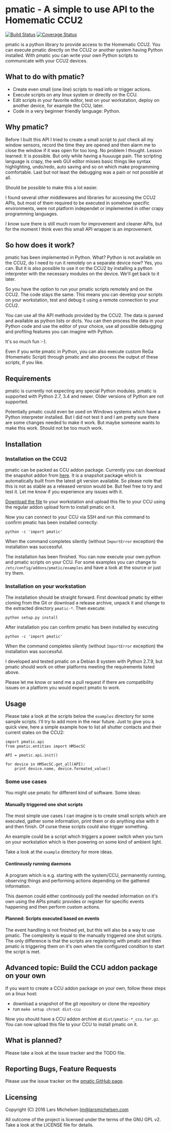 # pmatic - A simple to use API to the Homematic CCU2

[![Build Status](https://travis-ci.org/LaMi-/pmatic.svg?branch=master)](https://travis-ci.org/LaMi-/pmatic)
[![Coverage Status](https://coveralls.io/repos/LaMi-/pmatic/badge.svg?branch=master&service=github)](https://coveralls.io/github/LaMi-/pmatic?branch=master)

pmatic is a python library to provide access to the Homematic CCU2. You
can execute pmatic directly on the CCU2 or another system having Python
installed. With pmatic you can write your own Python scripts to communicate
with your CCU2 devices.

## What to do with pmatic?

* Create even small (one line) scripts to read info or trigger actions.
* Execute scripts on any linux system or directly on the CCU.
* Edit scripts in your favorite editor, test on your workstation,
  deploy on another device, for example the CCU, later.
* Code in a very beginner friendly language: Python.

## Why pmatic?

Before I built this API I tried to create a small script to *just* check
all my window sensors, record the time they are opened and then alarm
me to close the window if it was open for too long. No problem I thought.
Lesson learned: It is possible. But only while having a huuuuge pain.
The scripting language is crapy, the web GUI editor misses basic things
like syntax highlighting, undo/redo, auto saving and so on which make
programming comfortable. Last but not least the debugging was a pain
or not possible at all.

Should be possible to make this a lot easier.

I found several other middlewares and libraries for accessing the CCU2
APIs, but most of them required to be executed in somehow specific
environments, were not platform independet or implemented in other crapy
programming languages.

I know sure there is still much room for improvement and cleaner APIs,
but for the moment I think even this small API wrapper is an improvement.

## So how does it work?

pmatic has been implemented in Python. What? Python is not available on
the CCU2, do I need to run it remotely on a separate device now? Yes,
you can. But it is also possible to use it on the CCU2 by installing
a python interpreter with the necessary modules on the device. We'll
get back to it later.

So you have the option to run your pmatic scripts remotely and on the
CCU2. The code stays the same. This means you can develop your scripts
on your workstation, test and debug it using a remote connection to
your CCU2.

You can use all the API methods provided by the CCU2. The data is parsed
and available as python lists or dicts. You can then process the data
in your Python code and use the editor of your choice, use all possible
debugging and profiling features you can imagine with Python.

It's so much fun :-).

Even if you write pmatic in Python, you can also execute custom ReGa
(Homematic Script) through pmatic and also process the output of these
scripts, if you like.

## Requirements

pmatic is currently not expecting any special Python modules. pmatic is
supported with Python 2.7, 3.4 and newer. Older versions of Python are not
supported.

Potentially pmatic could even be used on Windows systems which have a
Python interpreter installed. But I did not test it and I am pretty sure
there are some changes needed to make it work. But maybe someone wants
to make this work. Should not be too much work.

## Installation

### Installation on the CCU2

pmatic can be packed as CCU addon package. Currently you can download the
snapshot addon from [here](http://lami-.github.io/pmatic/pmatic-snapshot_ccu.tar.gz).
It is a snapshot package which is automatically built from the latest
git version available. So please note that this is not as stable as a
released version would be. But feel free to try and test it. Let me know
if you experience any issues with it.

[Download the file](http://lami-.github.io/pmatic/pmatic-snapshot_ccu.tar.gz)
to your workstation and upload this file to your CCU using the regular addon
upload form to install pmatic on it.

Now you can connect to your CCU via SSH and run this command to confirm
pmatic has been installed correctly:

```
python -c 'import pmatic'
```

When the command completes silently (without `ImportError` exception) the
installation was successful.

The installation has been finished. You can now execute your own
python and pmatic scripts on your CCU. For some examples you can change
to `/etc/config/addons/pmatic/examples` and have a look at the source or
just try them.

### Installation on your workstation

The installation should be straight forward. First download pmatic by either
cloning from the Git or download a release archive, unpack it and change to
the extracted directory `pmatic-*`. Then execute:

```
python setup.py install
```

After installation you can confirm pmatic has been installed by executing

```
python -c 'import pmatic'
```

When the command completes silently (without `ImportError` exception) the
installation was successful.


I developed and tested pmatic on a Debian 8 system with Python 2.7.9, but
pmatic should work on other platforms meeting the requirements listed above.

Please let me know or send me a pull request if there are compatibility
issues on a platform you would expect pmatic to work.

## Usage

Please take a look at the scripts below the `examples` directory for some
sample scripts. I'll try to add more in the near future. Just to give you
a quick view, here a simple example how to list all shutter contacts and
their current states on the CCU2:

```
import pmatic.api
from pmatic.entities import HMSecSC

API = pmatic.api.init()

for device in HMSecSC.get_all(API):
    print device.name, device.formated_value()
```

### Some use cases

You might use pmatic for different kind of software. Some ideas:

#### Manually triggered one shot scripts

The most simple use cases I can imagine is to create small scripts which
are executed, gather some information, print them or do anything else with
it and then finish. Of curse these scripts could also trigger something.

An example could be a script which triggers a power switch when you turn on
your workstation which is then powering on some kind of ambient light.

Take a look at the `example` directory for more ideas.

#### Continously running daemons

A program which is e.g. starting with the system/CCU, permanently running,
observing things and performing actions depending on the gathered information.

This daemon could either continously poll the needed information on it's own
using the APIs pmatic provides or register for specific events happening and
then perform custom actions.

#### Planned: Scripts executed based on events

The event handling is not finished yet, but this will also be a way to use
pmatic. The complexity is equal to the manually triggered one shot scripts.
The only difference is that the scripts are registering with pmatic and then
pmatic is triggering them on it's own when the configured condition to start
the script is met.

## Advanced topic: Build the CCU addon package on your own

If you want to create a CCU addon package on your own, follow these steps
on a linux host:

* download a snapshot of the git repository or clone the repository
* run `make setup chroot dist-ccu`

Now you should have a CCU addon archive at `dist/pmatic-*_ccu.tar.gz`.
You can now upload this file to your CCU to install pmatic on it.

## What is planned?

Please take a look at the issue tracker and the TODO file.

## Reporting Bugs, Feature Requests

Please use the issue tracker on the [pmatic GitHub page](https://github.com/LaMi-/pmatic).

## Licensing

Copyright (C) 2016 Lars Michelsen <lm@larsmichelsen.com>

All outcome of the project is licensed under the terms of the GNU GPL v2.
Take a look at the LICENSE file for details.

